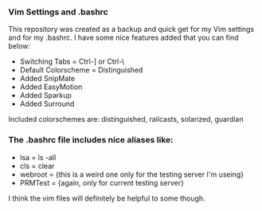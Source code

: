 <h3>Vim Settings and .bashrc</h3>
<p>
This repository was created as a backup and quick get for my Vim settings and for my .bashrc. I have some nice features added that you can find below:
</p>
<ul>
  <li>Switching Tabs = Ctrl-] or Ctrl-\</li>
  <li>Default Colorscheme = Distinguished</li>
  <li>Added SnipMate</li>
  <li>Added EasyMotion</li>
  <li>Added Sparkup</li>
  <li>Added Surround</li>
</ul>
<p>
Included colorschemes are: distinguished, railcasts, solarized, guardian
</p>

<h3>The .bashrc file includes nice aliases like:</h3>
<ul>
  <li>lsa = ls -all</li>
  <li>
  cls = clear</li>
  <li>webroot = {this is a weird one only for the testing server I'm useing}</li>
  <li>PRMTest = {again, only for current testing server}</li>
</ul>
<p>
I think the vim files will definitely be helpful to some though.
</p>
